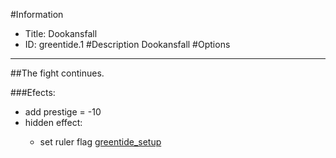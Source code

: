 #Information
 - Title: Dookansfall
 - ID: greentide.1
#Description
Dookansfall
#Options

___
##The fight continues.

###Efects:<ul><li>add prestige = -10</li><li>hidden effect:</li><ul><li>set ruler flag [greentide_setup](../flags/greentide_setup.md)</li></ul></ul>
